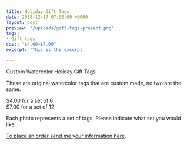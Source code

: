 ```yaml
---
title: Holiday Gift Tags
date: 2018-12-17 07:00:00 +0000
layout: post
preview: "/uploads/gift-tags-present.png"
tags:
- Gift tags
cost: "$4.00–$7.00"
excerpt: 'This is the excerpt. '

---
```

Custom Watercolor Holiday Gift Tags

These are original watercolor tags that are custom made, no two are the same.

$4.00 for a set of 6   
$7.00 for a set of 12

Each photo represents a set of tags. Please indicate what set you would like.

[To place an order send me your information here](https://artbymegannacc.com/contact/).